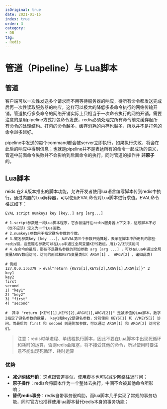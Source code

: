 ```yaml
---
isOriginal: true
date: 2021-01-15
index: true
order: 3
category:
- DB
tag:
- Redis
---
```


# 管道（Pipeline）与 Lua脚本

## 管道

客户端可以一次性发送多个请求而不用等待服务器的响应，待所有命令都发送完成后再一次性读取服务器的响应，这样可以极大的降低多条命令执行的网络传输开销。管道执行多条命令的网络开销实际上只相当于一次命令执行的网络开销。需要注意的是用pipeline方式打包命令发送，redis必须处理完所有命令前先缓存起所有命令的处理结构。打包的命令越多，缓存消耗的内存也越多，所以并不是打包的命令越多越好。

pipeline中发送的每个command都会被server立即执行，如果执行失败，将会在此后的响应中得到信息；也就是pipeline并不是表达所有的命令一起成功的语义，管道中前面命令失败并不会影响到后面命令的执行，同时管道的操作并 **非原子** 的。

## Lua脚本

reids 在2.6版本推出的脚本功能，允许开发者使用lua语言编写脚本传到redis中执行。通过内置的Lua解释器，可以使用EVAL命令对Lua脚本进行求值。EVAL命令格式如下：

```shell
EVAL script numkeys key [key..] arg [arg...]

# 1.script参数是一段Lua脚本程序，它会被运行在redis服务器上下文中，这段脚本不必（也不应该）定义为一个Lua函数。
# 2.numkeys参数用于指定键名参数的个数。
# 3.键名参数key [key ...]，从EVAL第三个参数开始算起，表示在脚本中所用到的那些redis键，这些键名参数可以在Lua中通过全局变量KEYS数组，用1/2/3形式访问
# 4.在命令的最后，那些不是键名参数的附加参数 arg [arg ...] ，可以在Lua中通过全局变量ARGV数组访问，访问的形式和KEYS变量类似( ARGV[1] 、 ARGV[2] ，诸如此类)

# 例如 
127.0.0.1:6379 > eval"return {KEYS[1],KEYS[2],ARGV[1],ARGV[2]}" 2
key1
key2
first
second
1) "key1"
2) "key2"
3) "first"
4) "second"

#  其中 "return {KEYS[1],KEYS[2],ARGV[1],ARGV[2]}" 是被求值的Lua脚本，数字2指定了键名参数的数量， key1和key2是键名参数，分别使用 KEYS[1] 和 //KEYS[2] 访问，而最后的 first 和 second 则是附加参数，可以通过 ARGV[1] 和 ARGV[2] 访问它们。
```

> 注意：redis时单进程、单线程执行脚本，因此不要在Lua脚本中出现死循环和耗时的运算，否则redis会阻塞，将不接受其他的命令，所以使用时要注意不能出现死循环、耗时运算

### 优势

- **减少网络开销**：这点跟管道类似，使用脚本也可以减少网络往返时间；
- **原子操作**：redis会将脚本作为一个整体去执行，中间不会被其他命令所影响；
- **替代redis事务**：redis自带事务很鸡肋，而lua脚本几乎实现了常规的事务功能，同时官方也推荐使用lua脚本替代redis本身的事务功能；
